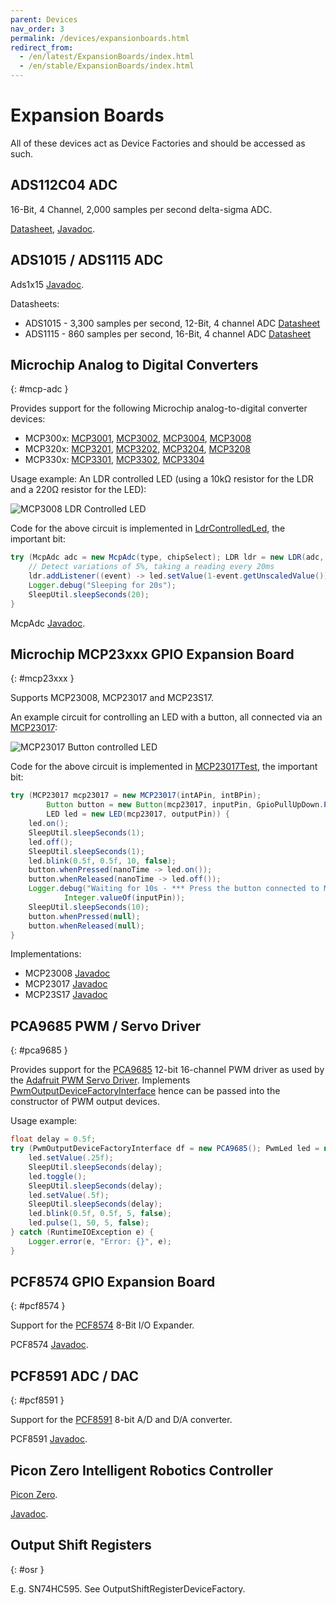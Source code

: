 ```yaml
---
parent: Devices
nav_order: 3
permalink: /devices/expansionboards.html
redirect_from:
  - /en/latest/ExpansionBoards/index.html
  - /en/stable/ExpansionBoards/index.html
---
```


# Expansion Boards

All of these devices act as Device Factories and should be accessed as such.

## ADS112C04 ADC

16-Bit, 4 Channel, 2,000 samples per second delta-sigma ADC.

[Datasheet](https://www.ti.com/lit/ds/symlink/ads112c04.pdf),
[Javadoc](https://www.javadoc.io/doc/com.diozero/diozero-core/latest/diozero.core/com/diozero/devices/Ads112C04.html).

## ADS1015 / ADS1115 ADC

Ads1x15 [Javadoc](https://www.javadoc.io/doc/com.diozero/diozero-core/latest/diozero.core/com/diozero/devices/Ads1x15.html).

Datasheets:

* ADS1015 - 3,300 samples per second, 12-Bit, 4 channel ADC [Datasheet](https://www.ti.com/lit/ds/symlink/ads1015.pdf)
* ADS1115 - 860 samples per second, 16-Bit, 4 channel ADC [Datasheet](https://www.ti.com/lit/ds/symlink/ads1115.pdf)

## Microchip Analog to Digital Converters
{: #mcp-adc }

Provides support for the following Microchip analog-to-digital converter devices:

+ MCP300x: [MCP3001](http://www.microchip.com/wwwproducts/en/MCP3001), [MCP3002](http://www.microchip.com/wwwproducts/en/MCP3002), [MCP3004](http://www.microchip.com/wwwproducts/en/MCP3004), [MCP3008](http://www.microchip.com/wwwproducts/en/MCP3008)
+ MCP320x: [MCP3201](http://www.microchip.com/wwwproducts/en/MCP3201), [MCP3202](http://www.microchip.com/wwwproducts/en/MCP3202), [MCP3204](http://www.microchip.com/wwwproducts/en/MCP3204), [MCP3208](http://www.microchip.com/wwwproducts/en/MCP3208)
+ MCP330x: [MCP3301](http://www.microchip.com/wwwproducts/en/MCP3301), [MCP3302](http://www.microchip.com/wwwproducts/en/MCP3302), [MCP3304](http://www.microchip.com/wwwproducts/en/MCP3304)

Usage example: An LDR controlled LED (using a 10k&#8486; resistor for the LDR and a 220&#8486; resistor for the LED):

![MCP3008 LDR Controlled LED](/assets/images/MCP3008_LDR_LED.png "MCP3008 LDR Controlled LED")

Code for the above circuit is implemented in [LdrControlledLed](https://github.com/mattjlewis/diozero/blob/master/diozero-sampleapps/src/main/java/com/diozero/sampleapps/LdrControlledLed.java), the important bit:

```java
try (McpAdc adc = new McpAdc(type, chipSelect); LDR ldr = new LDR(adc, pin, r1); PwmLed led = new PwmLed(ledPin)) {
	// Detect variations of 5%, taking a reading every 20ms
	ldr.addListener((event) -> led.setValue(1-event.getUnscaledValue()), .05f, 20);
	Logger.debug("Sleeping for 20s");
	SleepUtil.sleepSeconds(20);
}
```

McpAdc [Javadoc](https://www.javadoc.io/doc/com.diozero/diozero-core/latest/diozero.core/com/diozero/devices/McpAdc.html).

## Microchip MCP23xxx GPIO Expansion Board
{: #mcp23xxx }

Supports MCP23008, MCP23017 and MCP23S17.

An example circuit for controlling an LED with a button, all connected via an [MCP23017](https://www.microchip.com/wwwproducts/en/mcp23017):

![MCP23017 Button controlled LED](/assets/images/MCP23017_LED_Button.png "MCP23017 Button controlled LED")

Code for the above circuit is implemented in [MCP23017Test](https://github.com/mattjlewis/diozero/blob/master/diozero-sampleapps/src/main/java/com/diozero/sampleapps/MCP23017Test.java), the important bit:

```java
try (MCP23017 mcp23017 = new MCP23017(intAPin, intBPin);
		Button button = new Button(mcp23017, inputPin, GpioPullUpDown.PULL_UP);
		LED led = new LED(mcp23017, outputPin)) {
	led.on();
	SleepUtil.sleepSeconds(1);
	led.off();
	SleepUtil.sleepSeconds(1);
	led.blink(0.5f, 0.5f, 10, false);
	button.whenPressed(nanoTime -> led.on());
	button.whenReleased(nanoTime -> led.off());
	Logger.debug("Waiting for 10s - *** Press the button connected to MCP23017 pin {} ***",
			Integer.valueOf(inputPin));
	SleepUtil.sleepSeconds(10);
	button.whenPressed(null);
	button.whenReleased(null);
}
```

Implementations:

* MCP23008 [Javadoc](https://www.javadoc.io/doc/com.diozero/diozero-core/latest/diozero.core/com/diozero/devices/MCP23008.html)
* MCP23017 [Javadoc](https://www.javadoc.io/doc/com.diozero/diozero-core/latest/diozero.core/com/diozero/devices/MCP23017.html)
* MCP23S17 [Javadoc](https://www.javadoc.io/doc/com.diozero/diozero-core/latest/diozero.core/com/diozero/devices/MCP23S17.html)

## PCA9685 PWM / Servo Driver
{: #pca9685 }

Provides support for the [PCA9685](http://www.nxp.com/products/power-management/lighting-driver-and-controller-ics/i2c-led-display-control/16-channel-12-bit-pwm-fm-plus-ic-bus-led-controller:PCA9685)
12-bit 16-channel PWM driver as used by the [Adafruit PWM Servo Driver](https://www.adafruit.com/product/815).
Implements [PwmOutputDeviceFactoryInterface](https://www.javadoc.io/doc/com.diozero/diozero-core/latest/diozero.core/com/diozero/internal/spi/PwmOutputDeviceFactoryInterface.html)
hence can be passed into the constructor of PWM output devices.

Usage example:

```java
float delay = 0.5f;
try (PwmOutputDeviceFactoryInterface df = new PCA9685(); PwmLed led = new PwmLed(df, pin)) {
	led.setValue(.25f);
	SleepUtil.sleepSeconds(delay);
	led.toggle();
	SleepUtil.sleepSeconds(delay);
	led.setValue(.5f);
	SleepUtil.sleepSeconds(delay);
	led.blink(0.5f, 0.5f, 5, false);
	led.pulse(1, 50, 5, false);
} catch (RuntimeIOException e) {
	Logger.error(e, "Error: {}", e);
}
```

## PCF8574 GPIO Expansion Board
{: #pcf8574 }

Support for the [PCF8574](https://www.ti.com/lit/ds/symlink/pcf8574.pdf) 8-Bit I/O Expander.

PCF8574 [Javadoc](https://www.javadoc.io/doc/com.diozero/diozero-core/latest/diozero.core/com/diozero/devices/PCF8574.html).

## PCF8591 ADC / DAC
{: #pcf8591 }

Support for the [PCF8591](https://www.nxp.com/docs/en/data-sheet/PCF8591.pdf) 8-bit A/D and D/A converter.

PCF8591 [Javadoc](https://www.javadoc.io/doc/com.diozero/diozero-core/latest/diozero.core/com/diozero/devices/PCF8591.html).

## Picon Zero Intelligent Robotics Controller

[Picon Zero](https://shop.pimoroni.com/products/picon-zero-intelligent-robotics-controller-for-raspberry-pi).

[Javadoc](https://www.javadoc.io/doc/com.diozero/diozero-core/latest/diozero.core/com/diozero/devices/PiconZero.html).

## Output Shift Registers
{: #osr }

E.g. SN74HC595. See OutputShiftRegisterDeviceFactory.
